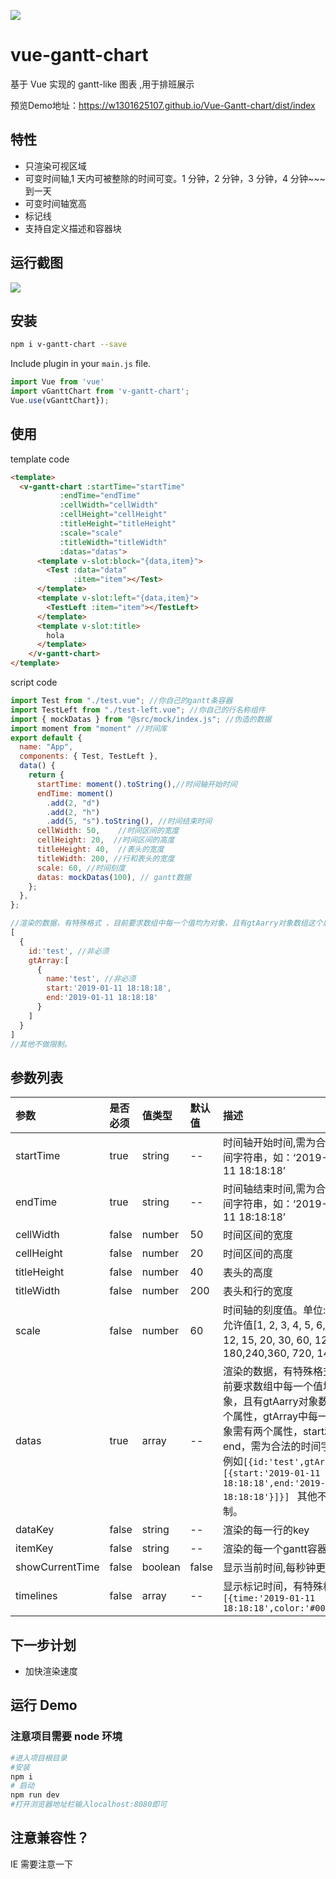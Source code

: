 ![](https://raw.githubusercontent.com/w1301625107/vue-gantt-chart/master/screenshot/icon.jpg)
# vue-gantt-chart
基于 Vue  实现的 gantt-like 图表 ,用于排班展示

预览Demo地址：https://w1301625107.github.io/Vue-Gantt-chart/dist/index

## 特性

- 只渲染可视区域
- 可变时间轴,1 天内可被整除的时间可变。1 分钟，2 分钟，3 分钟，4 分钟~~~到一天
- 可变时间轴宽高
- 标记线
- 支持自定义描述和容器块

## 运行截图

![](https://raw.githubusercontent.com/w1301625107/vue-gantt-chart/master/screenshot/page1.png)

## 安装 

``` bash
npm i v-gantt-chart --save
```

Include plugin in your `main.js` file.

```js
import Vue from 'vue'
import vGanttChart from 'v-gantt-chart';
Vue.use(vGanttChart});
```

## 使用

template code

```html
<template>
  <v-gantt-chart :startTime="startTime"
           :endTime="endTime"
           :cellWidth="cellWidth"
           :cellHeight="cellHeight"
           :titleHeight="titleHeight"
           :scale="scale"
           :titleWidth="titleWidth"
           :datas="datas">
      <template v-slot:block="{data,item}">
        <Test :data="data"
              :item="item"></Test>
      </template>
      <template v-slot:left="{data,item}">
        <TestLeft :item="item"></TestLeft>
      </template>
      <template v-slot:title>
        hola
      </template>
    </v-gantt-chart>
</template>
```

script code

```js
import Test from "./test.vue"; //你自己的gantt条容器
import TestLeft from "./test-left.vue"; //你自己的行名称组件
import { mockDatas } from "@src/mock/index.js"; //伪造的数据
import moment from "moment" //时间库
export default {
  name: "App",
  components: { Test, TestLeft },
  data() {
    return {
      startTime: moment().toString(),//时间轴开始时间
      endTime: moment() 
        .add(2, "d")
        .add(2, "h")
        .add(5, "s").toString(), //时间结束时间
      cellWidth: 50,    //时间区间的宽度
      cellHeight: 20,  //时间区间的高度
      titleHeight: 40,  //表头的宽度
      titleWidth: 200, //行和表头的宽度
      scale: 60, //时间刻度
      datas: mockDatas(100), // gantt数据
    };
  },
};

//渲染的数据，有特殊格式 ，目前要求数组中每一个值均为对象，且有gtAarry对象数组这个属性，gtArray中每一个对象需有两个属性，start和end，需为合法的时间字符串.例如
[
  {
    id:'test', //非必须
    gtArray:[
      {
        name:'test', //非必须
        start:'2019-01-11 18:18:18',
        end:'2019-01-11 18:18:18'
      }
    ]
  }
]
//其他不做限制。

```

## 参数列表

| 参数            | 是否必须 | 值类型  | 默认值 | 描述                                                                                                                                                                                                                                                           |
| :-------------- | :------- | :------ | :----- | :------------------------------------------------------------------------------------------------------------------------------------------------------------------------------------------------------------------------------------------------------------- |
| startTime       | true     | string  | --     | 时间轴开始时间,需为合法的时间字符串，如：‘2019-01-11 18:18:18’                                                                                                                                                                                               |
| endTime         | true     | string  | --     | 时间轴结束时间,需为合法的时间字符串，如：‘2019-01-11 18:18:18’                                                                                                                                                                                               |
| cellWidth       | false    | number  | 50     | 时间区间的宽度                                                                                                                                                                                                                                                 |
| cellHeight      | false    | number  | 20     | 时间区间的高度                                                                                                                                                                                                                                                 |
| titleHeight     | false    | number  | 40     | 表头的高度                                                                                                                                                                                                                                                     |
| titleWidth      | false    | number  | 200    | 表头和行的宽度                                                                                                                                                                                                                                                 |
| scale           | false    | number  | 60     | 时间轴的刻度值。单位:分钟，允许值[1, 2, 3, 4, 5, 6, 10, 12, 15, 20, 30, 60, 120，180,240,360, 720, 1440]                                                                                                                                                       |
| datas           | true     | array   | --     | 渲染的数据，有特殊格式 ，目前要求数组中每一个值均为对象，且有gtAarry对象数组这个属性，gtArray中每一个对象需有两个属性，start和end，需为合法的时间字符串.例如```[{id:'test',gtArray:[{start:'2019-01-11 18:18:18',end:'2019-01-11 18:18:18'}]}] ``` 其他不做限制。 |
| dataKey         | false    | string  | --     | 渲染的每一行的key                                                                                                                                                                                                                                              |
| itemKey         | false    | string  | --     | 渲染的每一个gantt容器的key                                                                                                                                                                                                                                     |
| showCurrentTime | false    | boolean | false  | 显示当前时间,每秒钟更新                                                                                                                                                                                                                                        |
| timelines       | false    | array   | --     | 显示标记时间，有特殊格式 ``` [{time:'2019-01-11 18:18:18',color:'#00000'}]```                                                                                                                                                                                  |


## 下一步计划
- 加快渲染速度



## 运行 Demo

### 注意项目需要 node 环境

```bash
#进入项目根目录
#安装
npm i
# 启动
npm run dev
#打开浏览器地址栏输入localhost:8080即可
```

## 注意兼容性？
IE 需要注意一下